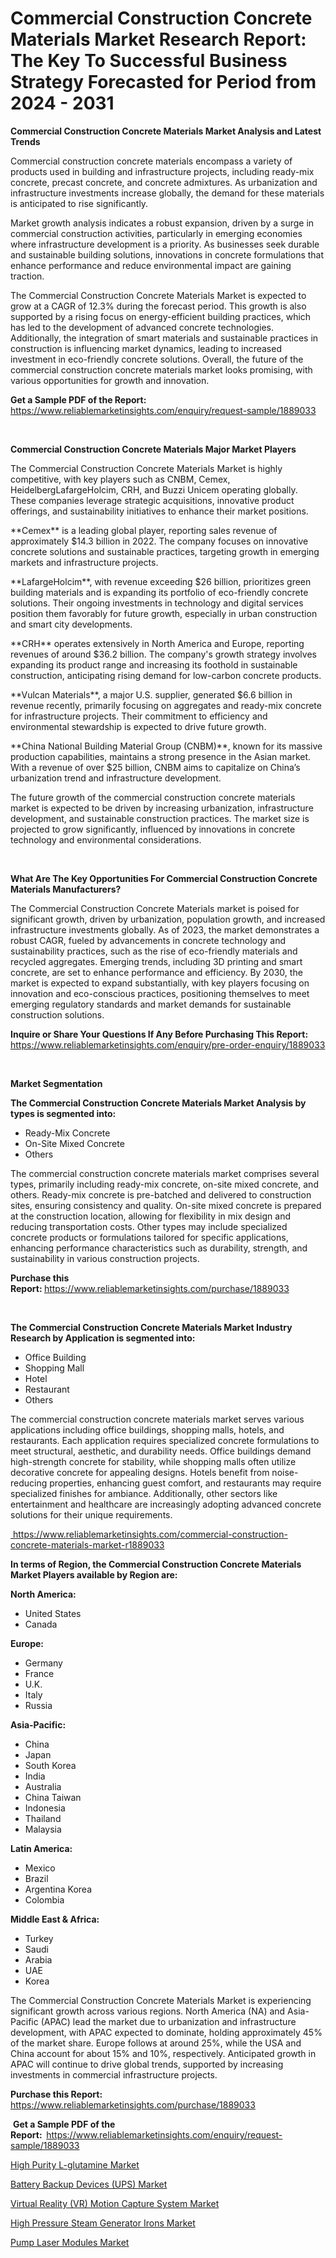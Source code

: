 <p><h1>Commercial Construction Concrete Materials Market Research Report: The Key To Successful Business Strategy Forecasted for Period from 2024 - 2031</h1></p><p><strong>Commercial Construction Concrete Materials Market Analysis and Latest Trends</strong></p>
<p><p>Commercial construction concrete materials encompass a variety of products used in building and infrastructure projects, including ready-mix concrete, precast concrete, and concrete admixtures. As urbanization and infrastructure investments increase globally, the demand for these materials is anticipated to rise significantly. </p><p>Market growth analysis indicates a robust expansion, driven by a surge in commercial construction activities, particularly in emerging economies where infrastructure development is a priority. As businesses seek durable and sustainable building solutions, innovations in concrete formulations that enhance performance and reduce environmental impact are gaining traction. </p><p>The Commercial Construction Concrete Materials Market is expected to grow at a CAGR of 12.3% during the forecast period. This growth is also supported by a rising focus on energy-efficient building practices, which has led to the development of advanced concrete technologies. Additionally, the integration of smart materials and sustainable practices in construction is influencing market dynamics, leading to increased investment in eco-friendly concrete solutions. Overall, the future of the commercial construction concrete materials market looks promising, with various opportunities for growth and innovation.</p></p>
<p><strong>Get a Sample PDF of the Report:&nbsp;</strong> <a href="https://www.reliablemarketinsights.com/enquiry/request-sample/1889033?utm_campaign=1619&utm_medium=2&utm_source=Github&utm_content=ia&utm_term=24102024&utm_id=commercial-construction-concrete-materials">https://www.reliablemarketinsights.com/enquiry/request-sample/1889033</a></p>
<p>&nbsp;</p>
<p><strong>Commercial Construction Concrete Materials Major Market Players</strong></p>
<p><p>The Commercial Construction Concrete Materials Market is highly competitive, with key players such as CNBM, Cemex, HeidelbergLafargeHolcim, CRH, and Buzzi Unicem operating globally. These companies leverage strategic acquisitions, innovative product offerings, and sustainability initiatives to enhance their market positions.</p><p>**Cemex** is a leading global player, reporting sales revenue of approximately $14.3 billion in 2022. The company focuses on innovative concrete solutions and sustainable practices, targeting growth in emerging markets and infrastructure projects.</p><p>**LafargeHolcim**, with revenue exceeding $26 billion, prioritizes green building materials and is expanding its portfolio of eco-friendly concrete solutions. Their ongoing investments in technology and digital services position them favorably for future growth, especially in urban construction and smart city developments.</p><p>**CRH** operates extensively in North America and Europe, reporting revenues of around $36.2 billion. The company's growth strategy involves expanding its product range and increasing its foothold in sustainable construction, anticipating rising demand for low-carbon concrete products.</p><p>**Vulcan Materials**, a major U.S. supplier, generated $6.6 billion in revenue recently, primarily focusing on aggregates and ready-mix concrete for infrastructure projects. Their commitment to efficiency and environmental stewardship is expected to drive future growth.</p><p>**China National Building Material Group (CNBM)**, known for its massive production capabilities, maintains a strong presence in the Asian market. With a revenue of over $25 billion, CNBM aims to capitalize on China’s urbanization trend and infrastructure development.</p><p>The future growth of the commercial construction concrete materials market is expected to be driven by increasing urbanization, infrastructure development, and sustainable construction practices. The market size is projected to grow significantly, influenced by innovations in concrete technology and environmental considerations.</p></p>
<p>&nbsp;</p>
<p><strong>What Are The Key Opportunities For Commercial Construction Concrete Materials Manufacturers?</strong></p>
<p><p>The Commercial Construction Concrete Materials market is poised for significant growth, driven by urbanization, population growth, and increased infrastructure investments globally. As of 2023, the market demonstrates a robust CAGR, fueled by advancements in concrete technology and sustainability practices, such as the rise of eco-friendly materials and recycled aggregates. Emerging trends, including 3D printing and smart concrete, are set to enhance performance and efficiency. By 2030, the market is expected to expand substantially, with key players focusing on innovation and eco-conscious practices, positioning themselves to meet emerging regulatory standards and market demands for sustainable construction solutions.</p></p>
<p><strong>Inquire or Share Your Questions If Any Before Purchasing This Report:</strong> <a href="https://www.reliablemarketinsights.com/enquiry/pre-order-enquiry/1889033?utm_campaign=1619&utm_medium=2&utm_source=Github&utm_content=ia&utm_term=24102024&utm_id=commercial-construction-concrete-materials">https://www.reliablemarketinsights.com/enquiry/pre-order-enquiry/1889033</a></p>
<p>&nbsp;</p>
<p><strong>Market Segmentation</strong></p>
<p><strong>The Commercial Construction Concrete Materials Market Analysis by types is segmented into:</strong></p>
<p><ul><li>Ready-Mix Concrete</li><li>On-Site Mixed Concrete</li><li>Others</li></ul></p>
<p><p>The commercial construction concrete materials market comprises several types, primarily including ready-mix concrete, on-site mixed concrete, and others. Ready-mix concrete is pre-batched and delivered to construction sites, ensuring consistency and quality. On-site mixed concrete is prepared at the construction location, allowing for flexibility in mix design and reducing transportation costs. Other types may include specialized concrete products or formulations tailored for specific applications, enhancing performance characteristics such as durability, strength, and sustainability in various construction projects.</p></p>
<p><strong>Purchase this Report:&nbsp;</strong><a href="https://www.reliablemarketinsights.com/purchase/1889033?utm_campaign=1619&utm_medium=2&utm_source=Github&utm_content=ia&utm_term=24102024&utm_id=commercial-construction-concrete-materials">https://www.reliablemarketinsights.com/purchase/1889033</a></p>
<p>&nbsp;</p>
<p><strong>The Commercial Construction Concrete Materials Market Industry Research by Application is segmented into:</strong></p>
<p><ul><li>Office Building</li><li>Shopping Mall</li><li>Hotel</li><li>Restaurant</li><li>Others</li></ul></p>
<p><p>The commercial construction concrete materials market serves various applications including office buildings, shopping malls, hotels, and restaurants. Each application requires specialized concrete formulations to meet structural, aesthetic, and durability needs. Office buildings demand high-strength concrete for stability, while shopping malls often utilize decorative concrete for appealing designs. Hotels benefit from noise-reducing properties, enhancing guest comfort, and restaurants may require specialized finishes for ambiance. Additionally, other sectors like entertainment and healthcare are increasingly adopting advanced concrete solutions for their unique requirements.</p></p>
<p><a href="https://www.reliablemarketinsights.com/commercial-construction-concrete-materials-market-r1889033?utm_campaign=1619&utm_medium=2&utm_source=Github&utm_content=ia&utm_term=24102024&utm_id=commercial-construction-concrete-materials">&nbsp;https://www.reliablemarketinsights.com/commercial-construction-concrete-materials-market-r1889033</a></p>
<p><strong>In terms of Region, the Commercial Construction Concrete Materials Market Players available by Region are:</strong></p>
<p>
    <p> <strong> North America: </strong>
        <ul>
            <li>United States</li>
            <li>Canada</li>
        </ul>
        </p> 
    <p> <strong> Europe: </strong>
        <ul>
            <li>Germany</li>
            <li>France</li>
            <li>U.K.</li>
            <li>Italy</li>
            <li>Russia</li>
        </ul>
        </p> 
    <p> <strong> Asia-Pacific: </strong>
        <ul>
            <li>China</li>
            <li>Japan</li>
            <li>South Korea</li>
            <li>India</li>
            <li>Australia</li>
            <li>China Taiwan</li>
            <li>Indonesia</li>
            <li>Thailand</li>
            <li>Malaysia</li>
        </ul>
        </p> 
    <p> <strong> Latin America: </strong>
        <ul>
            <li>Mexico</li>
            <li>Brazil</li>
            <li>Argentina Korea</li>
            <li>Colombia</li>
        </ul>
        </p> 
    <p> <strong> Middle East & Africa: </strong>
        <ul>
            <li>Turkey</li>
            <li>Saudi</li>
            <li>Arabia</li>
            <li>UAE</li>
            <li>Korea</li>
        </ul>
    </p>
    </p>
<p><p>The Commercial Construction Concrete Materials Market is experiencing significant growth across various regions. North America (NA) and Asia-Pacific (APAC) lead the market due to urbanization and infrastructure development, with APAC expected to dominate, holding approximately 45% of the market share. Europe follows at around 25%, while the USA and China account for about 15% and 10%, respectively. Anticipated growth in APAC will continue to drive global trends, supported by increasing investments in commercial infrastructure projects.</p></p>
<p><strong>Purchase this Report: </strong><a href="https://www.reliablemarketinsights.com/purchase/1889033?utm_campaign=1619&utm_medium=2&utm_source=Github&utm_content=ia&utm_term=24102024&utm_id=commercial-construction-concrete-materials">https://www.reliablemarketinsights.com/purchase/1889033</a></p>
<p>&nbsp;<strong>Get a Sample PDF of the Report:&nbsp;&nbsp;</strong><a href="https://www.reliablemarketinsights.com/enquiry/request-sample/1889033?utm_campaign=1619&utm_medium=2&utm_source=Github&utm_content=ia&utm_term=24102024&utm_id=commercial-construction-concrete-materials">https://www.reliablemarketinsights.com/enquiry/request-sample/1889033</a></p>
<p><strong></strong></p>
<p><p><a href="https://www.linkedin.com/pulse/driving-forces-global-high-purity-l-glutamine-market-trends-mulzc?utm_campaign=1619&utm_medium=2&utm_source=Github&utm_content=ia&utm_term=24102024&utm_id=commercial-construction-concrete-materials">High Purity L-glutamine Market</a></p><p><a href="https://www.linkedin.com/pulse/strategic-roadmap-success-global-battery-backup-devices-0wlle?utm_campaign=1619&utm_medium=2&utm_source=Github&utm_content=ia&utm_term=24102024&utm_id=commercial-construction-concrete-materials">Battery Backup Devices (UPS) Market</a></p><p><a href="https://www.linkedin.com/pulse/emerging-trends-virtual-reality-vr-motion-capture-system-market-hmamc?utm_campaign=1619&utm_medium=2&utm_source=Github&utm_content=ia&utm_term=24102024&utm_id=commercial-construction-concrete-materials">Virtual Reality (VR) Motion Capture System Market</a></p><p><a href="https://www.linkedin.com/pulse/high-pressure-steam-generator-irons-market-share-size-trends-dt8ue?utm_campaign=1619&utm_medium=2&utm_source=Github&utm_content=ia&utm_term=24102024&utm_id=commercial-construction-concrete-materials">High Pressure Steam Generator Irons Market</a></p><p><a href="https://www.linkedin.com/pulse/pump-laser-modules-market-industry-landscape-growth-w7sve?utm_campaign=1619&utm_medium=2&utm_source=Github&utm_content=ia&utm_term=24102024&utm_id=commercial-construction-concrete-materials">Pump Laser Modules Market</a></p></p>